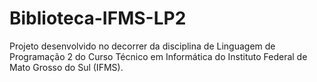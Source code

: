 # Biblioteca-IFMS-LP2
Projeto desenvolvido no decorrer da disciplina de Linguagem de Programação 2 do Curso Técnico em Informática do Instituto Federal de Mato Grosso do Sul (IFMS).
